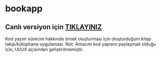 # bookapp


## Canlı versiyon için [TIKLAYINIZ](https://muhammedyildirim.tech)


Kod yazım sürecim hakkında örnek oluşturması için oluşturduğum kitap takip/kütüphane uygulaması.
Not: Amacım kod yapısını paylaşmak olduğu için, UI/UX açısından geliştirilmemiştir.

